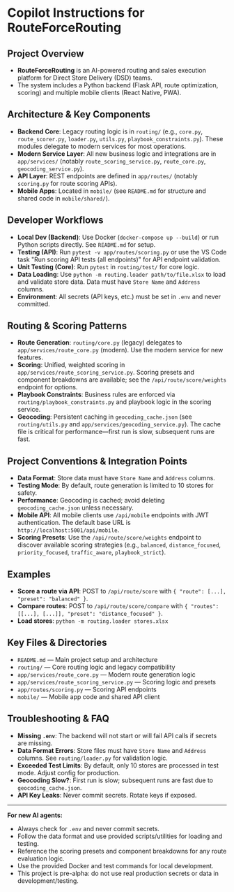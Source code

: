 
# Copilot Instructions for RouteForceRouting

## Project Overview
- **RouteForceRouting** is an AI-powered routing and sales execution platform for Direct Store Delivery (DSD) teams.
- The system includes a Python backend (Flask API, route optimization, scoring) and multiple mobile clients (React Native, PWA).

## Architecture & Key Components
- **Backend Core**: Legacy routing logic is in `routing/` (e.g., `core.py`, `route_scorer.py`, `loader.py`, `utils.py`, `playbook_constraints.py`). These modules delegate to modern services for most operations.
- **Modern Service Layer**: All new business logic and integrations are in `app/services/` (notably `route_scoring_service.py`, `route_core.py`, `geocoding_service.py`).
- **API Layer**: REST endpoints are defined in `app/routes/` (notably `scoring.py` for route scoring APIs).
- **Mobile Apps**: Located in `mobile/` (see `README.md` for structure and shared code in `mobile/shared/`).

## Developer Workflows
- **Local Dev (Backend)**: Use Docker (`docker-compose up --build`) or run Python scripts directly. See `README.md` for setup.
- **Testing (API)**: Run `pytest -v app/routes/scoring.py` or use the VS Code task "Run scoring API tests (all endpoints)" for API endpoint validation.
- **Unit Testing (Core)**: Run `pytest` in `routing/test/` for core logic.
- **Data Loading**: Use `python -m routing.loader path/to/file.xlsx` to load and validate store data. Data must have `Store Name` and `Address` columns.
- **Environment**: All secrets (API keys, etc.) must be set in `.env` and never committed.

## Routing & Scoring Patterns
- **Route Generation**: `routing/core.py` (legacy) delegates to `app/services/route_core.py` (modern). Use the modern service for new features.
- **Scoring**: Unified, weighted scoring in `app/services/route_scoring_service.py`. Scoring presets and component breakdowns are available; see the `/api/route/score/weights` endpoint for options.
- **Playbook Constraints**: Business rules are enforced via `routing/playbook_constraints.py` and playbook logic in the scoring service.
- **Geocoding**: Persistent caching in `geocoding_cache.json` (see `routing/utils.py` and `app/services/geocoding_service.py`). The cache file is critical for performance—first run is slow, subsequent runs are fast.

## Project Conventions & Integration Points
- **Data Format**: Store data must have `Store Name` and `Address` columns.
- **Testing Mode**: By default, route generation is limited to 10 stores for safety.
- **Performance**: Geocoding is cached; avoid deleting `geocoding_cache.json` unless necessary.
- **Mobile API**: All mobile clients use `/api/mobile` endpoints with JWT authentication. The default base URL is `http://localhost:5001/api/mobile`.
- **Scoring Presets**: Use the `/api/route/score/weights` endpoint to discover available scoring strategies (e.g., `balanced`, `distance_focused`, `priority_focused`, `traffic_aware`, `playbook_strict`).

## Examples
- **Score a route via API**: POST to `/api/route/score` with `{ "route": [...], "preset": "balanced" }`.
- **Compare routes**: POST to `/api/route/score/compare` with `{ "routes": [[...], [...]], "preset": "distance_focused" }`.
- **Load stores**: `python -m routing.loader stores.xlsx`

## Key Files & Directories
- `README.md` — Main project setup and architecture
- `routing/` — Core routing logic and legacy compatibility
- `app/services/route_core.py` — Modern route generation logic
- `app/services/route_scoring_service.py` — Scoring logic and presets
- `app/routes/scoring.py` — Scoring API endpoints
- `mobile/` — Mobile app code and shared API client

## Troubleshooting & FAQ
- **Missing `.env`**: The backend will not start or will fail API calls if secrets are missing.
- **Data Format Errors**: Store files must have `Store Name` and `Address` columns. See `routing/loader.py` for validation logic.
- **Exceeded Test Limits**: By default, only 10 stores are processed in test mode. Adjust config for production.
- **Geocoding Slow?**: First run is slow; subsequent runs are fast due to `geocoding_cache.json`.
- **API Key Leaks**: Never commit secrets. Rotate keys if exposed.

---
**For new AI agents:**
- Always check for `.env` and never commit secrets.
- Follow the data format and use provided scripts/utilities for loading and testing.
- Reference the scoring presets and component breakdowns for any route evaluation logic.
- Use the provided Docker and test commands for local development.
- This project is pre-alpha: do not use real production secrets or data in development/testing.
